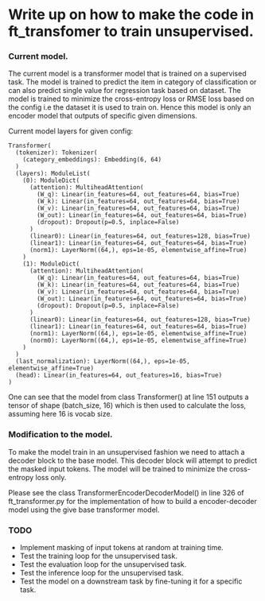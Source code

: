 # Write up on how to make the code in ft_transfomer to train unsupervised.

### Current model.
The current model is a transformer model that is trained on a supervised task. 
The model is trained to predict the item in category of classification or can also predict single value for regression task based on dataset.
The model is trained to minimize the cross-entropy loss or RMSE loss based on the config i.e the dataset it is used to train on.
Hence this model is only an encoder model that outputs of specific given dimensions.

Current model layers for given config:
```commandline
Transformer(
  (tokenizer): Tokenizer(
    (category_embeddings): Embedding(6, 64)
  )
  (layers): ModuleList(
    (0): ModuleDict(
      (attention): MultiheadAttention(
        (W_q): Linear(in_features=64, out_features=64, bias=True)
        (W_k): Linear(in_features=64, out_features=64, bias=True)
        (W_v): Linear(in_features=64, out_features=64, bias=True)
        (W_out): Linear(in_features=64, out_features=64, bias=True)
        (dropout): Dropout(p=0.5, inplace=False)
      )
      (linear0): Linear(in_features=64, out_features=128, bias=True)
      (linear1): Linear(in_features=64, out_features=64, bias=True)
      (norm1): LayerNorm((64,), eps=1e-05, elementwise_affine=True)
    )
    (1): ModuleDict(
      (attention): MultiheadAttention(
        (W_q): Linear(in_features=64, out_features=64, bias=True)
        (W_k): Linear(in_features=64, out_features=64, bias=True)
        (W_v): Linear(in_features=64, out_features=64, bias=True)
        (W_out): Linear(in_features=64, out_features=64, bias=True)
        (dropout): Dropout(p=0.5, inplace=False)
      )
      (linear0): Linear(in_features=64, out_features=128, bias=True)
      (linear1): Linear(in_features=64, out_features=64, bias=True)
      (norm1): LayerNorm((64,), eps=1e-05, elementwise_affine=True)
      (norm0): LayerNorm((64,), eps=1e-05, elementwise_affine=True)
    )
  )
  (last_normalization): LayerNorm((64,), eps=1e-05, elementwise_affine=True)
  (head): Linear(in_features=64, out_features=16, bias=True)
)
```
One can see that the model from class Transformer() at line 151 outputs 
a tensor of shape (batch_size, 16) which is then used to calculate the loss, assuming here 16 is vocab size.


### Modification to the model.
To make the model train in an unsupervised fashion we need to attach a decoder block to the base model.
This decoder block will attempt to predict the masked input tokens.
The model will be trained to minimize the cross-entropy loss only.

Please see the class TransformerEncoderDecoderModel() in line 326 of ft_transformer.py for the implementation
of how to build a encoder-decoder model using the give base transformer model.

### TODO
- Implement masking of input tokens at random at training time.
- Test the training loop for the unsupervised task.
- Test the evaluation loop for the unsupervised task.
- Test the inference loop for the unsupervised task.
- Test the model on a downstream task by fine-tuning it for a specific task.
